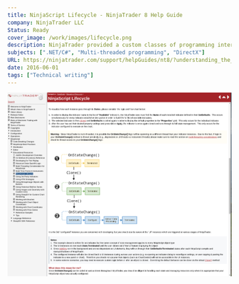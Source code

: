 ```yaml
---
title: NinjaScript Lifecycle - NinjaTrader 8 Help Guide
company: NinjaTrader LLC
Status: Ready
cover_image: /work/images/lifecycle.png
description: NinjaTrader provided a custom classes of programming interfaces that were given low-level access to core software objects to make it easy to develop custom add-ons, yet were wrapped in abstract layers that were sometimes not so easy to understand in common debug scenarios. To help with the learning curve, I worked with the team of product managers and engineers to help ensure that 3rd party developers understood how each instance of their custom NinjaScript types would be expected to be handled by core NinjaTrader platform.
subjects: [".NET/C#", "Multi-threaded programming", "DirectX"]
URL: https://ninjatrader.com/support/helpGuides/nt8/?understanding_the_lifecycle_of.htm
date: 2016-06-01
tags: ["Technical writing"]
---
```


![alt text](../../static/work/images/lifecycle1.png)
